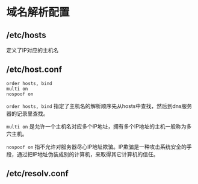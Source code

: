 # 域名解析配置


## /etc/hosts

定义了IP对应的主机名


## /etc/host.conf

```shell
order hosts, bind
multi on
nospoof on
```

`order hosts, bind` 指定了主机名的解析顺序先从hosts中查找，然后到dns服务器的记录里查找。

`multi on` 是允许一个主机名对应多个IP地址，拥有多个IP地址的主机一般称为多穴主机。

`nospoof on` 指不允许对服务器尽心IP地址欺骗。IP欺骗是一种攻击系统安全的手段，通过把IP地址伪装成别的计算机，来取得其它计算机的信任。


## /etc/resolv.conf
